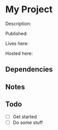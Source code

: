 # My Project

Description:

Published:

Lives here:

Hosted here:

## Dependencies

## Notes

## Todo

- [ ] Get started
- [ ] Do some stuff
